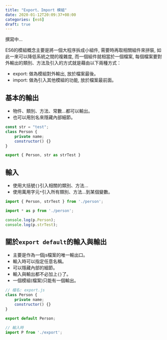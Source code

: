 ```yaml
---
title: "Export、Import 模組"
date: 2020-01-12T20:09:37+08:00
categories: [es6]
draft: true
---
```


撰寫中...

<!--more-->

ES6的模組概念主要是將一個大程序拆成小組件, 需要時再取相關組件來拼裝, 如此一來可以降低系統之間的複雜度, 而一個組件就相當於一個檔案, 每個檔案要對外輸出的類別、方法及引入的方式就是藉由以下兩種方式：
* export: 做為模組對外輸出, 放於檔案最後。
* import: 做為引入其他模組的功能, 放於檔案最前面。

## 基本的輸出
* 物件、類別、方法、常數...都可以輸出。
* 也可以用別名來隱藏內部細節。

```javascript
const str = "test";
class Person {
    private name;
    constructor() {} 
}

export { Person, str as strTest }
```

## 輸入
* 使用大括號`{}`引入相關的類別、方法...
* 使用萬用字元`*`引入所有類別、方法...到某個變數。

```javascript
import { Person, strTest } from './person';

import * as p from './person';

console.log(p.Person);
console.log(p.strTest);
```

## 關於`export default`的輸入與輸出
* 主要是作為一個js檔案的唯一輸出口。
* 輸入時可以指定任意名稱。
* 可以隱藏內部的細節。
* 輸入與輸出都不必加上`{}`了。
* 一個模組(檔案)只能有一個輸出。

```javascript
// 檔名: export.js
class Person {
    private name;
    constructor() {}
}

export default Person;

// 輸入時
import P from './export';
```